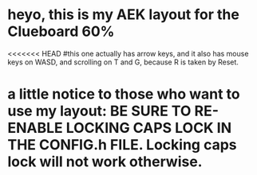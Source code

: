 # heyo, this is my AEK layout for the Clueboard 60%
<<<<<<< HEAD
#this one actually has arrow keys, and it also has mouse keys on WASD, and scrolling on T and G, because R is taken by Reset. 
# a little notice to those who want to use my layout: BE SURE TO RE-ENABLE LOCKING CAPS LOCK IN THE CONFIG.h FILE. Locking caps lock will not work otherwise.
